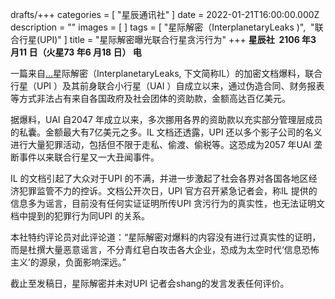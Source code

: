 drafts/+++ categories = \[ "星辰通讯社" \] date = 2022-01-21T16:00:00.000Z description = "" images = \[ \] tags = \[ "星际解密（InterplanetaryLeaks )", &nbsp;"联合行星(UPI)" \] title = "星际解密曝光联合行星贪污行为" +++ **星辰社 &nbsp;2106 年3 月11 日（火星73 年6 月18 日） 电**

一篇来自<a rel="noopener" target="_blank" href="https://interimm.org/hub/companies/company-hvntbhoa8ntogoxjhvntb6n1yblb1izu/">...</a>星际解密（InterplanetaryLeaks, 下文简称IL）的加密文档爆料，联合行星（UPI ）及其前身联合小行星（UAI ）自成立以来，通过伪造合同、财务报表等方式非法占有来自各国政府及社会团体的资助款，金额高达百亿美元。

据爆料，UAI 自2047 年成立以来，多次挪用各界的资助款以充实部分管理层成员的私囊。金额最大有7亿美元之多。IL 文档还透露，UPI 还以多个影子公司的名义进行大量犯罪活动，包括但不限于走私、偷渡、偷税等。这恐成为2057 年UAI 垄断事件以来联合行星又一大丑闻事件。

IL 的文档引起了大众对于UPI 的不满，并进一步激起了社会各界对各国各地区经济犯罪监管不力的控诉。文档公开次日，UPI 官方召开紧急记者会，称IL 提供的信息多为谣言，目前没有任何实证证明所传UPI 贪污行为的真实性，也无法证明文档中提到的犯罪行为同UPI 的关系。

本社特约评论员对此评论道：“星际解密对爆料的内容没有进行过真实性的证明，而是杜撰大量恶意谣言，不分青红皂白攻击各大企业，恐成为太空时代‘信息恐怖主义’的源泉，负面影响深远。”

截止至发稿日，星际解密并未对UPI 记者会shang的发言发表任何评价。